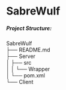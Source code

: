 # SabreWulf

##### Project Structure:  
SabreWulf  
├── README.md  
├── Server  
│   ├── src  
│   │   └── Wrapper  
│   └── pom.xml  
└── Client
